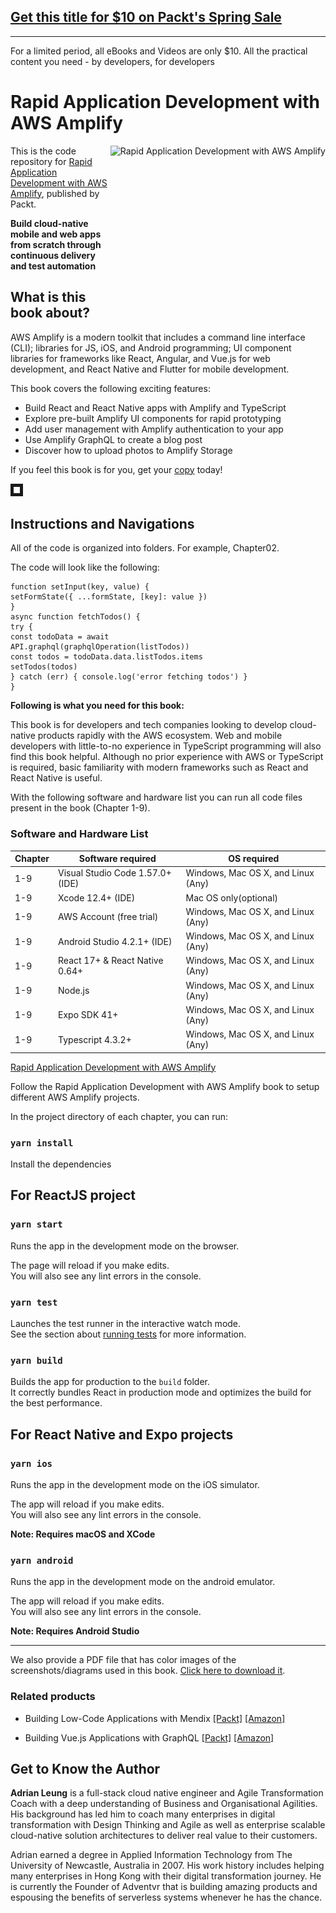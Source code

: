 ## [Get this title for $10 on Packt's Spring Sale](https://www.packt.com/B16235?utm_source=github&utm_medium=packt-github-repo&utm_campaign=spring_10_dollar_2022)
-----
For a limited period, all eBooks and Videos are only $10. All the practical content you need \- by developers, for developers

# Rapid Application Development with AWS Amplify

<a href="https://www.packtpub.com/product/rapid-application-development-with-aws-amplify/9781800207233?utm_source=github&utm_medium=repository&utm_campaign=9781800207233"><img src="https://static.packt-cdn.com/products/9781800207233/cover/smaller" alt="Rapid Application Development with AWS Amplify" height="256px" align="right"></a>

This is the code repository for [Rapid Application Development with AWS Amplify](https://www.packtpub.com/product/rapid-application-development-with-aws-amplify/9781800207233?utm_source=github&utm_medium=repository&utm_campaign=9781800207233), published by Packt.

**Build cloud-native mobile and web apps from scratch through continuous delivery and test automation**

## What is this book about?
AWS Amplify is a modern toolkit that includes a command line interface (CLI); libraries for JS, iOS, and Android programming; UI component libraries for frameworks like React, Angular, and Vue.js for web development, and React Native and Flutter for mobile development.

This book covers the following exciting features:
* Build React and React Native apps with Amplify and TypeScript
* Explore pre-built Amplify UI components for rapid prototyping
* Add user management with Amplify authentication to your app
* Use Amplify GraphQL to create a blog post
* Discover how to upload photos to Amplify Storage

If you feel this book is for you, get your [copy](https://www.amazon.com/dp/1800207239) today!

<a href="https://www.packtpub.com/?utm_source=github&utm_medium=banner&utm_campaign=GitHubBanner"><img src="https://raw.githubusercontent.com/PacktPublishing/GitHub/master/GitHub.png" 
alt="https://www.packtpub.com/" border="5" /></a>


## Instructions and Navigations
All of the code is organized into folders. For example, Chapter02.

The code will look like the following:
```
function setInput(key, value) {
setFormState({ ...formState, [key]: value })
}
async function fetchTodos() {
try {
const todoData = await
API.graphql(graphqlOperation(listTodos))
const todos = todoData.data.listTodos.items
setTodos(todos)
} catch (err) { console.log('error fetching todos') }
}
```

**Following is what you need for this book:**

This book is for developers and tech companies looking to develop cloud-native products rapidly with the AWS ecosystem. Web and mobile developers with little-to-no experience in TypeScript programming will also find this book helpful. Although no prior experience with AWS or TypeScript is required, basic familiarity with modern frameworks such as React and React Native is useful.

With the following software and hardware list you can run all code files present in the book (Chapter 1-9).

### Software and Hardware List

| Chapter  | Software required                     | OS required                        |
| -------- | --------------------------------------| -----------------------------------|
| 1-9      | Visual Studio Code 1.57.0+ (IDE)      | Windows, Mac OS X, and Linux (Any) |
| 1-9      | Xcode 12.4+ (IDE)                     | Mac OS only(optional)              |
| 1-9      | AWS Account (free trial)              | Windows, Mac OS X, and Linux (Any) |
| 1-9      | Android Studio 4.2.1+ (IDE)           | Windows, Mac OS X, and Linux (Any) |
| 1-9      | React 17+ & React Native 0.64+        | Windows, Mac OS X, and Linux (Any) |
| 1-9      | Node.js                               | Windows, Mac OS X, and Linux (Any) |
| 1-9      | Expo SDK 41+                          | Windows, Mac OS X, and Linux (Any) |
| 1-9      | Typescript 4.3.2+                     | Windows, Mac OS X, and Linux (Any) |


[Rapid Application Development with AWS Amplify](https://github.com/PacktPublishing/Rapid-Application-Development-with-AWS-Amplify)

Follow the Rapid Application Development with AWS Amplify book to setup different AWS Amplify projects.

In the project directory of each chapter, you can run:

### `yarn install`
Install the dependencies

## For ReactJS project

### `yarn start`

Runs the app in the development mode on the browser.

The page will reload if you make edits.<br />
You will also see any lint errors in the console.

### `yarn test`

Launches the test runner in the interactive watch mode.<br />
See the section about [running tests](https://facebook.github.io/create-react-app/docs/running-tests) for more information.

### `yarn build`

Builds the app for production to the `build` folder.<br />
It correctly bundles React in production mode and optimizes the build for the best performance.

## For React Native and Expo projects

### `yarn ios`

Runs the app in the development mode on the iOS simulator.

The app will reload if you make edits.<br />
You will also see any lint errors in the console.

**Note: Requires macOS and XCode**

### `yarn android`

Runs the app in the development mode on the android emulator.<br />

The app will reload if you make edits.<br />
You will also see any lint errors in the console.

**Note: Requires Android Studio**

<hr/>

We also provide a PDF file that has color images of the screenshots/diagrams used in this book. [Click here to download it](https://static.packt-cdn.com/downloads/9781800207233_ColorImages.pdf).



### Related products <Other books you may enjoy>
* Building Low-Code Applications with Mendix [[Packt]](https://www.packtpub.com/product/building-low-code-applications-with-mendix/9781800201422?utm_source=github&utm_medium=repository&utm_campaign=9781800201422) [[Amazon]](https://www.amazon.com/dp/1800201427)

* Building Vue.js Applications with GraphQL [[Packt]](https://www.packtpub.com/product/building-vue-js-applications-with-graphql/9781800565074?utm_source=github&utm_medium=repository&utm_campaign=9781800565074) [[Amazon]](https://www.amazon.com/dp/1800565070)

## Get to Know the Author
**Adrian Leung**
is a full-stack cloud native engineer and Agile Transformation Coach with a deep understanding of Business and Organisational Agilities. His background has led him to coach many enterprises in digital transformation with Design Thinking and Agile as well as enterprise scalable cloud-native solution architectures to deliver real value to their customers.
  
Adrian earned a degree in Applied Information Technology from The University of Newcastle, Australia in 2007. His work history includes helping many enterprises in Hong Kong with their digital transformation journey. He is currently the Founder of Adventvr that is building amazing products and espousing the benefits of serverless systems whenever he has the chance.


